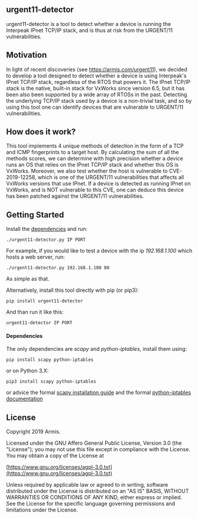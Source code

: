 ## urgent11-detector
urgent11-detector is a tool to detect whether a device is running the Interpeak IPnet TCP/IP stack, and is thus at risk from the URGENT/11 vulnerabilities.

## Motivation
In light of recent discoveries (see https://armis.com/urgent11), we decided to develop a tool designed to detect whether a device is using Interpeak's IPnet TCP/IP stack, regardless of the RTOS that powers it.
The IPnet TCP/IP stack is the native, built-in stack for VxWorks since version 6.5, but it has been also been supported by a wide array of RTOSs in the past.
Detecting the underlying TCP/IP stack used by a device is a non-trivial task, and so by using this tool one can identify devices that are vulnerable to URGENT/11 vulnerabilities.

## How does it work?
This tool implements 4 unique methods of detection in the form of a TCP and ICMP fingerprints to a target host.
By calculating the sum of all the methods scores, we can determine with high precision whether a device runs an OS that relies on the IPnet TCP/IP stack and whether this OS is VxWorks.
Moreover, we also test whether the host is vulnerable to CVE-2019-12258, which is one of the URGENT/11 vulnerabilities that affects all VxWorks versions that use IPnet.
If a device is detected as running IPnet on VxWorks, and is NOT vulnerable to this CVE, one can deduce this device has been patched against the URGENT/11 vulnerabilities.

## Getting Started
Install the [dependencies](#dependencies) and run:
```
./urgent11-detector.py IP PORT
```

For example, if you would like to test a device with the ip _192.168.1.100_ which hosts a web server, run:
```
./urgent11-detector.py 192.168.1.100 80
```
As simple as that.

Alternatively, install this tool directly with pip (or pip3):
```
pip install urgent11-detector
```
And than run it like this:
```
urgent11-detector IP PORT
```

#### Dependencies
The only dependencies are _scapy_ and _python-iptables_, install them using:
```
pip install scapy python-iptables
```
or on Python 3.X:
```
pip3 install scapy python-iptables
```
or advice the formal [scapy installation guide](https://scapy.readthedocs.io/en/latest/installation.html)
and the formal [python-iptables documentation](https://github.com/ldx/python-iptables#installing)

## License
Copyright 2019 Armis.

Licensed under the GNU Affero General Public License, Version 3.0 (the "License");
you may not use this file except in compliance with the License.
You may obtain a copy of the License at

[https://www.gnu.org/licenses/agpl-3.0.txt](https://www.gnu.org/licenses/agpl-3.0.txt)

Unless required by applicable law or agreed to in writing, software
distributed under the License is distributed on an "AS IS" BASIS,
WITHOUT WARRANTIES OR CONDITIONS OF ANY KIND, either express or implied.
See the License for the specific language governing permissions and
limitations under the License.